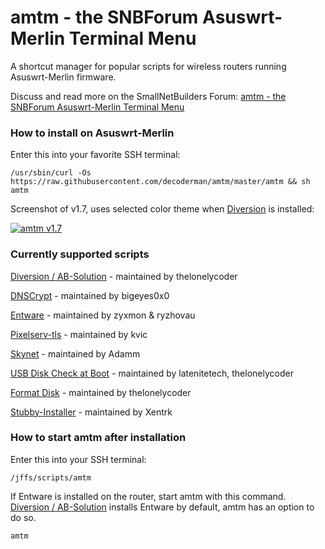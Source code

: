 # amtm - the SNBForum Asuswrt-Merlin Terminal Menu

A shortcut manager for popular scripts for wireless routers running Asuswrt-Merlin firmware.

Discuss and read more on the SmallNetBuilders Forum: [amtm - the SNBForum Asuswrt-Merlin Terminal Menu](https://www.snbforums.com/threads/amtm-the-snbforums-asuswrt-merlin-terminal-menu.42415/)


### How to install on Asuswrt-Merlin
Enter this into your favorite SSH terminal:

`/usr/sbin/curl -Os https://raw.githubusercontent.com/decoderman/amtm/master/amtm && sh amtm`


Screenshot of v1.7, uses selected color theme when [Diversion](https://diversion.ch/) is installed:

[![amtm v1.7](https://i.imgur.com/r78Jzxl.png "amtm v1.7")](https://i.imgur.com/r78Jzxl.png "amtm v1.7")

### Currently supported scripts

[Diversion / AB-Solution](https://www.snbforums.com/threads/diversion-the-router-adblocker.48538/) - maintained by thelonelycoder
 
[DNSCrypt](https://www.snbforums.com/threads/release-dnscrypt-installer-for-asuswrt.36071/) - maintained by bigeyes0x0
 
[Entware](https://github.com/Entware/entware) - maintained by zyxmon & ryzhovau
 
[Pixelserv-tls](https://www.snbforums.com/threads/pixelserv-a-better-one-pixel-webserver-for-adblock.26114/) - maintained by kvic
 
[Skynet](https://www.snbforums.com/threads/skynet-asus-firewall-addition-dynamic-malware-country-manual-ip-blocking.16798/) - maintained by Adamm

[USB Disk Check at Boot](https://github.com/RMerl/asuswrt-merlin/wiki/USB-Disk-Check-at-Boot) - maintained by latenitetech, thelonelycoder

[Format Disk](https://www.snbforums.com/threads/amtm-the-snbforum-asuswrt-merlin-terminal-menu.42415/) - maintained by thelonelycoder

[Stubby-Installer](https://www.snbforums.com/threads/stubby-installer-asuswrt-merlin.49469/) - maintained by Xentrk


### How to start amtm after installation
Enter this into your SSH terminal:

`/jffs/scripts/amtm`

If Entware is installed on the router, start amtm with this command.
[Diversion / AB-Solution](https://www.snbforums.com/threads/diversion-the-router-adblocker.48538/) installs Entware by default, amtm has an option to do so.

`amtm`
